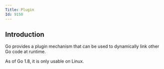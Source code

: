 ```yaml
---
Title: Plugin
Id: 9150
---
```

## Introduction
Go provides a plugin mechanism that can be used to dynamically link other Go code at runtime.

As of Go 1.8, it is only usable on Linux.
